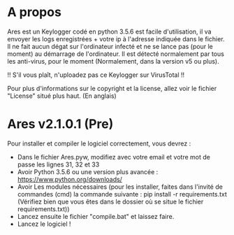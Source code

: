 # A propos
Ares est un Keylogger codé en python 3.5.6 est facile d'utilisation, il va envoyer les logs enregistrées + votre ip à l'adresse indiquée dans le fichier.
Il ne fait aucun dégat sur l'ordinateur infecté et ne se lance pas (pour le moment) au démarrage de l'ordinateur.
Il est détecté normalement par tous les anti-virus, pour le moment (Normalement, dans la version v5 ou plus).

!! S'il vous plaît, n'uploadez pas ce Keylogger sur VirusTotal !!

Pour plus d'informations sur le copyright et la license, allez voir le fichier "License" situé plus haut. (En anglais)

# Ares v2.1.0.1 (Pre)
Pour installer et compiler le logiciel correctement, vous devrez :
- Dans le fichier Ares.pyw, modifiez avec votre email et votre mot de passe les lignes 31, 32 et 33
- Avoir Python 3.5.6 ou une version plus avancée : https://www.python.org/downloads/
- Avoir Les modules nécessaires (pour les installer, faites dans l'invité de commandes (cmd) la commande suivante : pip install -r requirements.txt
(Vérifiez bien que vous êtes dans le dossier où se situe le fichier requirements.txt))
- Lancez ensuite le fichier "compile.bat" et laissez faire.
- Lancez le logiciel !
